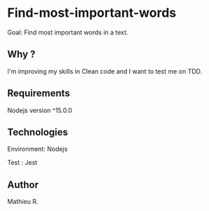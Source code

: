 # Find-most-important-words

Goal: Find most important words in a text.

## Why ?

I'm improving my skills in Clean code and I want to test me on TDD.

## Requirements

Nodejs version ^15.0.0

## Technologies

Environment: Nodejs

Test : Jest

## Author

Mathieu R.
